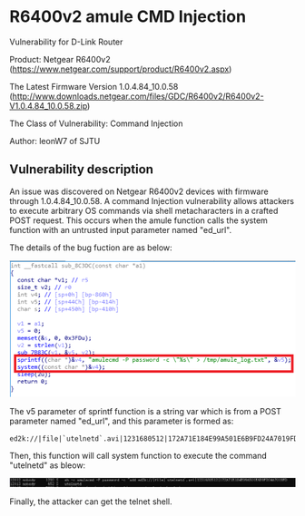 # R6400v2 amule CMD Injection
Vulnerability for D-Link Router

Product: Netgear R6400v2 (https://www.netgear.com/support/product/R6400v2.aspx)

The Latest Firmware Version 1.0.4.84_10.0.58  (http://www.downloads.netgear.com/files/GDC/R6400v2/R6400v2-V1.0.4.84_10.0.58.zip)

The Class of Vulnerability: Command Injection

Author: leonW7 of SJTU

Vulnerability description
-------------------------
An issue was discovered on Netgear R6400v2 devices with firmware through 1.0.4.84_10.0.58. A command Injection vulnerability allows attackers to execute arbitrary OS commands via shell metacharacters in a crafted POST request. This occurs when the amule function calls the system function with an untrusted input parameter named "ed_url". 

The details of the bug fuction are as below:

![image](./img/3.png)

The v5 parameter of sprintf function is a string var which is from a POST parameter named "ed_url", and this parameter is formed as:
```
ed2k://|file|`utelnetd`.avi|1231680512|172A71E184E99A501E6B9FD24A7019FD|
```
Then, this function will call system function to execute the command "utelnetd" as bleow:

![image](./img/2.png)

Finally, the attacker can get the telnet shell.
